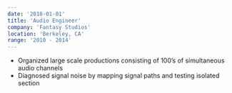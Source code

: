 ```yaml
---
date: '2018-01-01'
title: 'Audio Engineer'
company: 'Fantasy Studios'
location: 'Berkeley, CA'
range: '2010 - 2014'
---
```


- Organized large scale productions consisting of 100’s of simultaneous audio channels
- Diagnosed signal noise by mapping signal paths and testing isolated section
